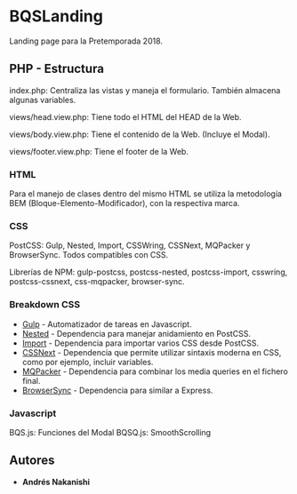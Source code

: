 # BQSLanding

Landing page para la Pretemporada 2018.

## PHP - Estructura

index.php: Centraliza las vistas y maneja el formulario. También almacena algunas variables.

views/head.view.php: Tiene todo el HTML del HEAD de la Web.

views/body.view.php: Tiene el contenido de la Web. (Incluye el Modal).

views/footer.view.php: Tiene el footer de la Web.

### HTML

Para el manejo de clases dentro del mismo HTML se utiliza la metodología BEM (Bloque-Elemento-Modificador), con la respectiva marca.

### CSS

PostCSS: Gulp, Nested, Import, CSSWring, CSSNext, MQPacker y BrowserSync. Todos compatibles con CSS.

Librerías de NPM: gulp-postcss, postcss-nested, postcss-import, csswring, postcss-cssnext, css-mqpacker, browser-sync.

### Breakdown CSS 

* [Gulp](https://gulpjs.com/) - Automatizador de tareas en Javascript.
* [Nested](https://github.com/postcss/postcss-nested) - Dependencia para manejar anidamiento en PostCSS.
* [Import](https://github.com/postcss/postcss-import) - Dependencia para importar varios CSS desde PostCSS.
* [CSSNext](http://cssnext.io/features/) - Dependencia que permite utilizar sintaxis moderna en CSS, como por ejemplo, incluir variables.
* [MQPacker](https://github.com/hail2u/node-css-mqpacker) - Dependencia para combinar los media queries en el fichero final.
* [BrowserSync](https://www.browsersync.io/) - Dependencia para similar a Express.

### Javascript

BQS.js: Funciones del Modal
BQSQ.js: SmoothScrolling

## Autores

* **Andrés Nakanishi**
